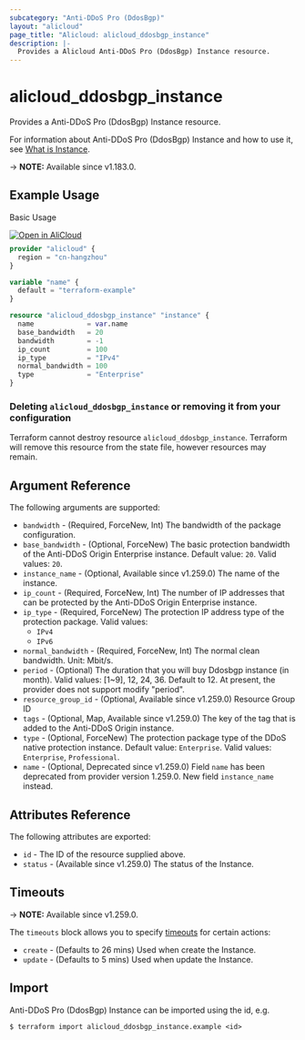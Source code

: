 ```yaml
---
subcategory: "Anti-DDoS Pro (DdosBgp)"
layout: "alicloud"
page_title: "Alicloud: alicloud_ddosbgp_instance"
description: |-
  Provides a Alicloud Anti-DDoS Pro (DdosBgp) Instance resource.
---
```


# alicloud_ddosbgp_instance

Provides a Anti-DDoS Pro (DdosBgp) Instance resource.



For information about Anti-DDoS Pro (DdosBgp) Instance and how to use it, see [What is Instance](https://next.api.alibabacloud.com/document/BssOpenApi/2017-12-14/CreateInstance).

-> **NOTE:** Available since v1.183.0.

## Example Usage

Basic Usage

<div style="display: block;margin-bottom: 40px;"><div class="oics-button" style="float: right;position: absolute;margin-bottom: 10px;">
  <a href="https://api.aliyun.com/terraform?resource=alicloud_ddosbgp_instance&exampleId=e8d3ea5e-125b-56b1-e78f-76e243567bbe4b6f4c2b&activeTab=example&spm=docs.r.ddosbgp_instance.0.e8d3ea5e12&intl_lang=EN_US" target="_blank">
    <img alt="Open in AliCloud" src="https://img.alicdn.com/imgextra/i1/O1CN01hjjqXv1uYUlY56FyX_!!6000000006049-55-tps-254-36.svg" style="max-height: 44px; max-width: 100%;">
  </a>
</div></div>

```terraform
provider "alicloud" {
  region = "cn-hangzhou"
}

variable "name" {
  default = "terraform-example"
}

resource "alicloud_ddosbgp_instance" "instance" {
  name             = var.name
  base_bandwidth   = 20
  bandwidth        = -1
  ip_count         = 100
  ip_type          = "IPv4"
  normal_bandwidth = 100
  type             = "Enterprise"
}
```

### Deleting `alicloud_ddosbgp_instance` or removing it from your configuration

Terraform cannot destroy resource `alicloud_ddosbgp_instance`. Terraform will remove this resource from the state file, however resources may remain.

## Argument Reference

The following arguments are supported:
* `bandwidth` - (Required, ForceNew, Int) The bandwidth of the package configuration.
* `base_bandwidth` - (Optional, ForceNew) The basic protection bandwidth of the Anti-DDoS Origin Enterprise instance. Default value: `20`. Valid values: `20`.
* `instance_name` - (Optional, Available since v1.259.0) The name of the instance.
* `ip_count` - (Required, ForceNew, Int) The number of IP addresses that can be protected by the Anti-DDoS Origin Enterprise instance.
* `ip_type` - (Required, ForceNew) The protection IP address type of the protection package. Valid values:
  - `IPv4`
  - `IPv6`
* `normal_bandwidth` - (Required, ForceNew, Int) The normal clean bandwidth. Unit: Mbit/s.
* `period` - (Optional) The duration that you will buy Ddosbgp instance (in month). Valid values: [1~9], 12, 24, 36. Default to 12. At present, the provider does not support modify "period".
* `resource_group_id` - (Optional, Available since v1.259.0) Resource Group ID
* `tags` - (Optional, Map, Available since v1.259.0) The key of the tag that is added to the Anti-DDoS Origin instance.
* `type` - (Optional, ForceNew) The protection package type of the DDoS native protection instance. Default value: `Enterprise`. Valid values: `Enterprise`, `Professional`.
* `name` - (Optional, Deprecated since v1.259.0) Field `name` has been deprecated from provider version 1.259.0. New field `instance_name` instead.

## Attributes Reference

The following attributes are exported:
* `id` - The ID of the resource supplied above.
* `status` - (Available since v1.259.0) The status of the Instance.

## Timeouts

-> **NOTE:** Available since v1.259.0.

The `timeouts` block allows you to specify [timeouts](https://developer.hashicorp.com/terraform/language/resources/syntax#operation-timeouts) for certain actions:
* `create` - (Defaults to 26 mins) Used when create the Instance.
* `update` - (Defaults to 5 mins) Used when update the Instance.

## Import

Anti-DDoS Pro (DdosBgp) Instance can be imported using the id, e.g.

```shell
$ terraform import alicloud_ddosbgp_instance.example <id>
```
